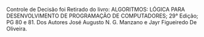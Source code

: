 Controle de  Decisão foi Retirado do livro:
ALGORITMOS: LÓGICA PARA DESENVOLVIMENTO DE PROGRAMAÇÃO DE COMPUTADORES; 29° Edição; PG 80 e 81.
Dos Autores José Augusto N. G. Manzano e Jayr Figueiredo De Oliveira.
